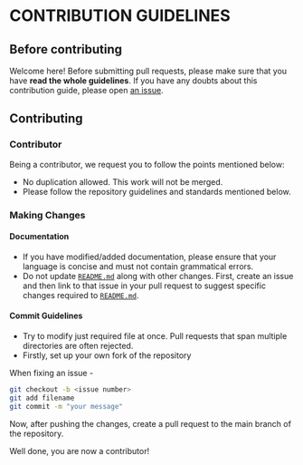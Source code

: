 # CONTRIBUTION GUIDELINES

## Before contributing

Welcome here! 
Before submitting pull requests, please make sure that you have **read the whole guidelines**. If you have any doubts about this contribution guide, please open [an issue](https://github.com/Sahamati/account-aggregator-standards/issues/new/choose).

## Contributing

### Contributor

Being a contributor, we request you to follow the points mentioned below:

- No duplication allowed. This work will not be merged.
- Please follow the repository guidelines and standards mentioned below.

### Making Changes

#### Documentation

- If you have modified/added documentation, please ensure that your language is concise and must not contain grammatical errors.
- Do not update [`README.md`](https://github.com/Sahamati/account-aggregator-standards/blob/main/readme.md) along with other changes. First, create an issue and then link to that issue in your pull request to suggest specific changes required to [`README.md`](https://github.com/Sahamati/account-aggregator-standards/blob/main/readme.md).

#### Commit Guidelines

- Try to modify just required file at once. Pull requests that span multiple directories are often rejected.
- Firstly, set up your own fork of the repository

When fixing an issue - 
```bash
git checkout -b <issue number>
git add filename
git commit -m "your message"
```
Now, after pushing the changes, create a pull request to the main branch of the repository.

Well done, you are now a contributor!